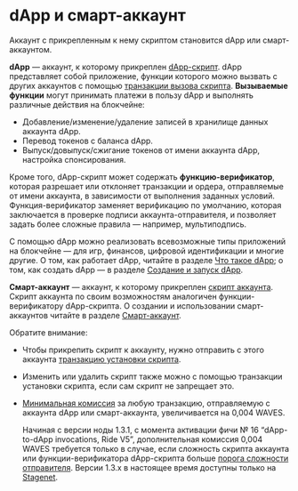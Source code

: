 # dApp и смарт-аккаунт

Аккаунт с прикрепленным к нему скриптом становится dApp или смарт-аккаунтом.

**dApp** — аккаунт, к которому прикреплен [dApp-скрипт](/ru/ride/script/script-types/dapp-script). dApp представляет собой приложение, функции которого можно вызвать с других аккаунтов с помощью [транзакции вызова скрипта](/ru/blockchain/transaction-type/invoke-script-transaction). **Вызываемые функции** могут принимать платежи в пользу dApp и выполнять различные действия на блокчейне:

* Добавление/изменение/удаление записей в хранилище данных аккаунта dApp.
* Перевод токенов с баланса dApp.
* Выпуск/довыпуск/сжигание токенов от имени аккаунта dApp, настройка спонсирования.

Кроме того, dApp-скрипт может содержать **функцию-верификатор**, которая разрешает или отклоняет транзакции и ордера, отправляемые от имени аккаунта, в зависимости от выполнения заданных условий. Функция-верификатор заменяет верификацию по умолчанию, которая заключается в проверке подписи аккаунта-отправителя, и позволяет задать более сложные правила — например, мультиподпись.

С помощью dApp можно реализовать всевозможные типы приложений на блокчейне — для игр, финансов, цифровой идентификации и многие другие. О том, как работает dApp, читайте в разделе [Что такое dApp](/ru/building-apps/smart-contracts/what-is-a-dapp); о том, как создать dApp — в разделе [Создание и запуск dApp](/ru/building-apps/smart-contracts/writing-dapps).

**Смарт-аккаунт** — аккаунт, к которому прикреплен [скрипт аккаунта](/ru/ride/script/script-types/account-script). Скрипт аккаунта по своим возможностям аналогичен функции-верификатору dApp-скрипта. О создании и использовании смарт-аккаунтов читайте в разделе [Смарт-аккаунт](/ru/building-apps/smart-contracts/what-is-smart-account).

Обратите внимание:

* Чтобы прикрепить скрипт к аккаунту, нужно отправить с этого аккаунта [транзакцию установки скрипта](/ru/blockchain/transaction-type/set-script-transaction).
* Изменить или удалить скрипт также можно с помощью транзакции установки скрипта, если сам скрипт не запрещает это.
* [Минимальная комиссия](/ru/blockchain/transaction/transaction-fee) за любую транзакцию, отправляемую с аккаунта dApp или смарт-аккаунта, увеличивается на 0,004 WAVES.

   Начиная с версии ноды 1.3.1, с момента активации фичи №&nbsp;16 “dApp-to-dApp invocations, Ride V5”, дополнительная комиссия 0,004 WAVES требуется только в случае, если сложность скрипта аккаунта или функции-верификатора dApp-скрипта больше [порога сложности отправителя](/ru/ride/limits/). Версии 1.3.x в настоящее время доступны только на [Stagenet](/ru/blockchain/blockchain-network/).
